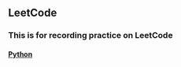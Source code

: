 ## LeetCode

### This is for recording practice on LeetCode

#### [Python](https://github.com/shendeguize/LeetCode/tree/master/Python)
